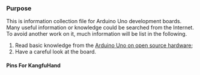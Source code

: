 ### Purpose
This is information collection file for Arduino Uno development boards.
Many useful information or knowledge could be searched from the Internet. To avoid another work on it, much information will be list in the following.

1. Read basic knowledge from the [Arduino Uno on open source hardware](http://kb.open.eefocus.com/index.php?title=Arduino_Uno);
2. Have a careful look at the board.

#### Pins For KangfuHand 
